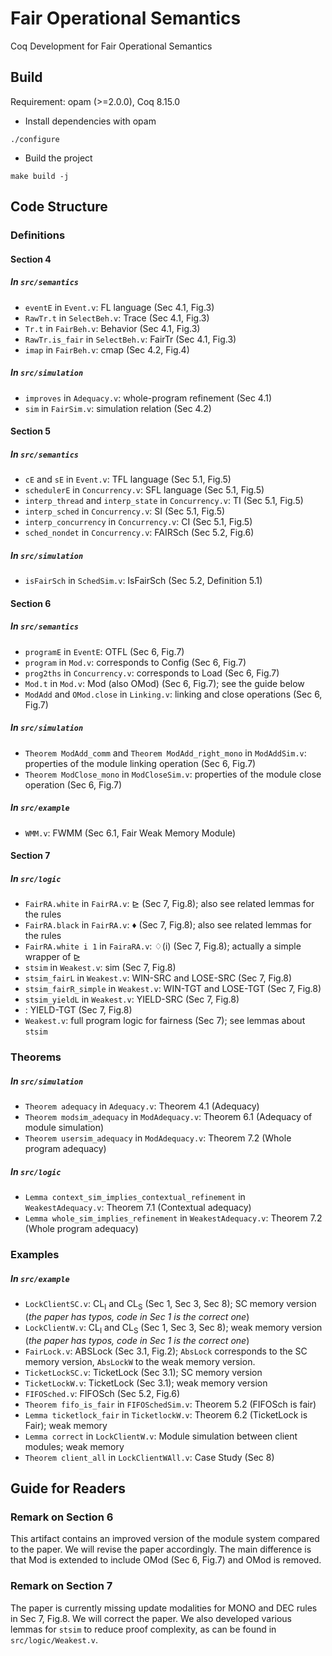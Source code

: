 # Fair Operational Semantics
Coq Development for Fair Operational Semantics

## Build
Requirement: opam (>=2.0.0), Coq 8.15.0
- Install dependencies with opam
```
./configure
```
- Build the project
```
make build -j
```

## Code Structure
### Definitions
#### Section 4
##### In `src/semantics`
- `eventE` in `Event.v`: FL language (Sec 4.1, Fig.3)
- `RawTr.t` in `SelectBeh.v`: Trace (Sec 4.1, Fig.3)
- `Tr.t` in `FairBeh.v`: Behavior (Sec 4.1, Fig.3)
- `RawTr.is_fair` in `SelectBeh.v`: FairTr (Sec 4.1, Fig.3)
- `imap` in `FairBeh.v`: cmap (Sec 4.2, Fig.4)
##### In `src/simulation`
- `improves` in `Adequacy.v`: whole-program refinement (Sec 4.1)
- `sim` in `FairSim.v`: simulation relation (Sec 4.2)
#### Section 5
##### In `src/semantics`
- `cE` and `sE` in `Event.v`: TFL language (Sec 5.1, Fig.5)
- `schedulerE` in `Concurrency.v`: SFL language (Sec 5.1, Fig.5)
- `interp_thread` and `interp_state` in `Concurrency.v`: TI (Sec 5.1, Fig.5)
- `interp_sched` in `Concurrency.v`: SI (Sec 5.1, Fig.5)
- `interp_concurrency` in `Concurrency.v`: CI (Sec 5.1, Fig.5)
- `sched_nondet` in `Concurrency.v`: FAIRSch (Sec 5.2, Fig.6)
##### In `src/simulation`
- `isFairSch` in `SchedSim.v`: IsFairSch (Sec 5.2, Definition 5.1)
#### Section 6
##### In `src/semantics`
- `programE` in `EventE`: OTFL (Sec 6, Fig.7)
- `program` in `Mod.v`: corresponds to Config (Sec 6, Fig.7)
- `prog2ths` in `Concurrency.v`: corresponds to Load (Sec 6, Fig.7)
- `Mod.t` in `Mod.v`: Mod (also OMod) (Sec 6, Fig.7); see the guide below
- `ModAdd` and `OMod.close` in `Linking.v`: linking and close operations (Sec 6, Fig.7)
##### In `src/simulation`
- `Theorem ModAdd_comm` and `Theorem ModAdd_right_mono` in `ModAddSim.v`: properties of the module linking operation (Sec 6, Fig.7)
- `Theorem ModClose_mono` in `ModCloseSim.v`: properties of the module close operation (Sec 6, Fig.7)
##### In `src/example`
- `WMM.v`: FWMM (Sec 6.1, Fair Weak Memory Module)
#### Section 7
##### In `src/logic`
- `FairRA.white` in `FairRA.v`: &#8885; (Sec 7, Fig.8); also see related lemmas for the rules
- `FairRA.black` in `FairRA.v`: &#9830; (Sec 7, Fig.8); also see related lemmas for the rules
- `FairRA.white i 1` in `FairaRA.v`: &#9826;(i) (Sec 7, Fig.8); actually a simple wrapper of &#8885;
- `stsim` in `Weakest.v`: sim (Sec 7, Fig.8)
- `stsim_fairL` in `Weakest.v`: WIN-SRC and LOSE-SRC (Sec 7, Fig.8)
- `stsim_fairR_simple` in `Weakest.v`: WIN-TGT and LOSE-TGT (Sec 7, Fig.8)
- `stsim_yieldL` in `Weakest.v`: YIELD-SRC (Sec 7, Fig.8)
- : YIELD-TGT (Sec 7, Fig.8)
- `Weakest.v`: full program logic for fairness (Sec 7); see lemmas about `stsim`

### Theorems
##### In `src/simulation`
- `Theorem adequacy` in `Adequacy.v`: Theorem 4.1 (Adequacy)
- `Theorem modsim_adequacy` in `ModAdequacy.v`: Theorem 6.1 (Adequacy of module simulation)
- `Theorem usersim_adequacy` in `ModAdequacy.v`: Theorem 7.2 (Whole program adequacy)
##### In `src/logic`
- `Lemma context_sim_implies_contextual_refinement` in `WeakestAdequacy.v`: Theorem 7.1 (Contextual adequacy)
- `Lemma whole_sim_implies_refinement` in `WeakestAdequacy.v`: Theorem 7.2 (Whole program adequacy)

### Examples
##### In `src/example`
- `LockClientSC.v`: CL<sub>I</sub> and CL<sub>S</sub> (Sec 1, Sec 3, Sec 8); SC memory version (*the paper has typos, code in Sec 1 is the correct one*)
- `LockClientW.v`: CL<sub>I</sub> and CL<sub>S</sub> (Sec 1, Sec 3, Sec 8); weak memory version (*the paper has typos, code in Sec 1 is the correct one*)
- `FairLock.v`: ABSLock (Sec 3.1, Fig.2); `AbsLock` corresponds to the SC memory version, `AbsLockW` to the weak memory version.
- `TicketLockSC.v`: TicketLock (Sec 3.1); SC memory version
- `TicketLockW.v`: TicketLock (Sec 3.1); weak memory version
- `FIFOSched.v`: FIFOSch (Sec 5.2, Fig.6)
- `Theorem fifo_is_fair` in `FIFOSchedSim.v`: Theorem 5.2 (FIFOSch is fair)
- `Lemma ticketlock_fair` in `TicketlockW.v`: Theorem 6.2 (TicketLock is Fair); weak memory
- `Lemma correct` in `LockClientW.v`: Module simulation between client modules; weak memory
- `Theorem client_all` in `LockClientWAll.v`: Case Study (Sec 8)

## Guide for Readers
### Remark on Section 6
This artifact contains an improved version of the module system compared to the paper. We will revise the paper accordingly. The main difference is that Mod is extended to include OMod (Sec 6, Fig.7) and OMod is removed.
### Remark on Section 7
The paper is currently missing update modalities for MONO and DEC rules in Sec 7, Fig.8. We will correct the paper. We also developed various lemmas for `stsim` to reduce proof complexity, as can be found in `src/logic/Weakest.v`.
